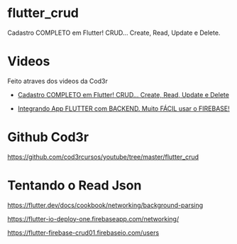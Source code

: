 # flutter_crud
 Cadastro COMPLETO em Flutter! CRUD... Create, Read, Update e Delete.
 
 # Videos
 Feito atraves dos videos da Cod3r
 - [Cadastro COMPLETO em Flutter! CRUD... Create, Read, Update e Delete](https://www.youtube.com/watch?v=ViahqKZzZ7Y)
 
 - [Integrando App FLUTTER com BACKEND. Muito FÁCIL usar o FIREBASE!
](https://www.youtube.com/watch?v=Z-uJPNk0Moo)


# Github Cod3r
https://github.com/cod3rcursos/youtube/tree/master/flutter_crud

# Tentando o Read Json
https://flutter.dev/docs/cookbook/networking/background-parsing

https://flutter-io-deploy-one.firebaseapp.com/networking/

https://flutter-firebase-crud01.firebaseio.com/users


